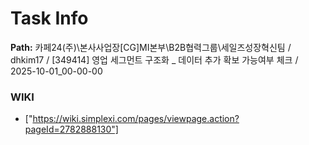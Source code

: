# Task Info

**Path:** 카페24(주)\본사사업장\[CG]MI본부\B2B협력그룹\세일즈성장혁신팀 / dhkim17 / [349414] 영업 세그먼트 구조화 _ 데이터 추가 확보 가능여부 체크 / 2025-10-01_00-00-00

### WIKI
- ["https://wiki.simplexi.com/pages/viewpage.action?pageId=2782888130"]

